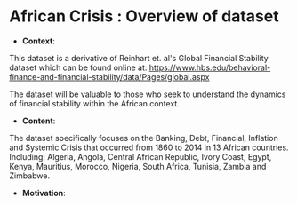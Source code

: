 # African Crisis : Overview of dataset 

* __Context__:

This dataset is a derivative of Reinhart et. al's Global Financial Stability dataset which can be found online at: https://www.hbs.edu/behavioral-finance-and-financial-stability/data/Pages/global.aspx

The dataset will be valuable to those who seek to understand the dynamics of financial stability within the African context.


* __Content__:

The dataset specifically focuses on the Banking, Debt, Financial, Inflation and Systemic Crisis that occurred from 1860 to 2014 in 13 African countries. Including: Algeria, Angola, Central African Republic, Ivory Coast, Egypt, Kenya, Mauritius, Morocco, Nigeria, South Africa, Tunisia, Zambia and Zimbabwe.


* __Motivation__:
